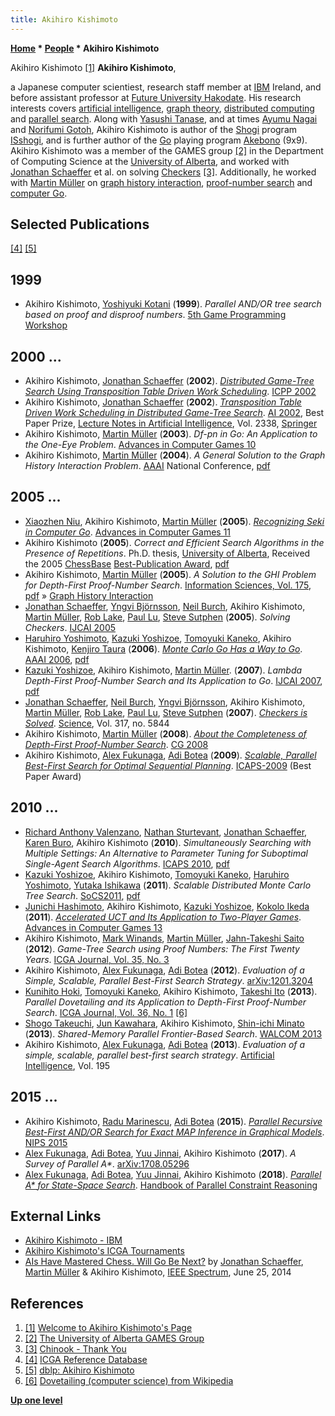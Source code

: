 ```yaml
---
title: Akihiro Kishimoto
---
```

**[Home](Home "Home") * [People](People "People") * Akihiro Kishimoto**

[](File:Kishi.jpg) Akihiro Kishimoto <a id="cite-note-1" href="#cite-ref-1">[1]</a>
**Akihiro Kishimoto**,

a Japanese computer scientiest, research staff member at [IBM](index.php?title=IBM&action=edit&redlink=1 "IBM (page does not exist)") Ireland, and before assistant professor at [Future University Hakodate](https://en.wikipedia.org/wiki/Future_University_Hakodate). His research interests covers [artificial intelligence](Artificial_Intelligence "Artificial Intelligence"), [graph theory](https://en.wikipedia.org/wiki/Graph_theory), [distributed computing](https://en.wikipedia.org/wiki/Distributed_computing) and [parallel search](Parallel_Search "Parallel Search"). Along with [Yasushi Tanase](index.php?title=Yasushi_Tanase&action=edit&redlink=1 "Yasushi Tanase (page does not exist)"), and at times [Ayumu Nagai](Ayumu_Nagai "Ayumu Nagai") and [Norifumi Gotoh](index.php?title=Norifumi_Gotoh&action=edit&redlink=1 "Norifumi Gotoh (page does not exist)"), Akihiro Kishimoto is author of the [Shogi](Shogi "Shogi") program [ISshogi](index.php?title=ISshogi&action=edit&redlink=1 "ISshogi (page does not exist)"), and is further author of the [Go](Go "Go") playing program [Akebono](https://www.game-ai-forum.org/icga-tournaments/program.php?id=102) (9x9).
Akihiro Kishimoto was a member of the GAMES group <a id="cite-note-2" href="#cite-ref-2">[2]</a> in the Department of Computing Science at the [University of Alberta](University_of_Alberta "University of Alberta"), and worked with [Jonathan Schaeffer](Jonathan_Schaeffer "Jonathan Schaeffer") et al. on solving [Checkers](Checkers "Checkers") <a id="cite-note-3" href="#cite-ref-3">[3]</a>. Additionally, he worked with [Martin Müller](Martin_M%C3%BCller "Martin Müller") on [graph history interaction](Graph_History_Interaction "Graph History Interaction"), [proof-number search](Proof-Number_Search "Proof-Number Search") and [computer Go](Go "Go").

## Selected Publications

<a id="cite-note-4" href="#cite-ref-4">[4]</a> <a id="cite-note-5" href="#cite-ref-5">[5]</a>

## 1999

- Akihiro Kishimoto, [Yoshiyuki Kotani](Yoshiyuki_Kotani "Yoshiyuki Kotani") (**1999**). *Parallel AND/OR tree search based on proof and disproof numbers*. [5th Game Programming Workshop](Conferences#GPW "Conferences")

## 2000 ...

- Akihiro Kishimoto, [Jonathan Schaeffer](Jonathan_Schaeffer "Jonathan Schaeffer") (**2002**). *[Distributed Game-Tree Search Using Transposition Table Driven Work Scheduling](https://ieeexplore.ieee.org/document/1040888)*. [ICPP 2002](https://dblp.org/db/conf/icpp/icpp2002.html)
- Akihiro Kishimoto, [Jonathan Schaeffer](Jonathan_Schaeffer "Jonathan Schaeffer") (**2002**). *[Transposition Table Driven Work Scheduling in Distributed Game-Tree Search](https://link.springer.com/chapter/10.1007/3-540-47922-8_5)*. [AI 2002](https://dblp.org/db/conf/ai/ai2002.html), Best Paper Prize, [Lecture Notes in Artificial Intelligence](https://en.wikipedia.org/wiki/Lecture_Notes_in_Computer_Science), Vol. 2338, [Springer](https://en.wikipedia.org/wiki/Springer_Science%2BBusiness_Media)
- Akihiro Kishimoto, [Martin Müller](Martin_M%C3%BCller "Martin Müller") (**2003**). *Df-pn in Go: An Application to the One-Eye Problem*. [Advances in Computer Games 10](Advances_in_Computer_Games_10 "Advances in Computer Games 10")
- Akihiro Kishimoto, [Martin Müller](Martin_M%C3%BCller "Martin Müller") (**2004**). *A General Solution to the Graph History Interaction Problem*. [AAAI](AAAI "AAAI") National Conference, [pdf](http://webdocs.cs.ualberta.ca/~mmueller/ps/aaai-ghi.pdf)

## 2005 ...

- [Xiaozhen Niu](index.php?title=Xiaozhen_Niu&action=edit&redlink=1 "Xiaozhen Niu (page does not exist)"), Akihiro Kishimoto, [Martin Müller](Martin_M%C3%BCller "Martin Müller") (**2005**). *[Recognizing Seki in Computer Go](http://link.springer.com/chapter/10.1007/11922155_7)*. [Advances in Computer Games 11](Advances_in_Computer_Games_11 "Advances in Computer Games 11")
- Akihiro Kishimoto (**2005**). *Correct and Efficient Search Algorithms in the Presence of Repetitions*. Ph.D. thesis, [University of Alberta](University_of_Alberta "University of Alberta"), Received the 2005 [ChessBase](ChessBase "ChessBase") [Best-Publication Award](ICGA#BestPublicationAwards "ICGA"), [pdf](http://www.is.titech.ac.jp/%7Ekishi/pdf_file/kishi_phd_thesis.pdf)
- Akihiro Kishimoto, [Martin Müller](Martin_M%C3%BCller "Martin Müller") (**2005**). *A Solution to the GHI Problem for Depth-First Proof-Number Search*. [Information Sciences, Vol. 175](https://dblp.org/db/journals/isci/isci175.html), [pdf](http://webdocs.cs.ualberta.ca/~mmueller/ps/kishimoto-mueller-infsci-ghi.pdf) » [Graph History Interaction](Graph_History_Interaction "Graph History Interaction")
- [Jonathan Schaeffer](Jonathan_Schaeffer "Jonathan Schaeffer"), [Yngvi Björnsson](Yngvi_Bj%C3%B6rnsson "Yngvi Björnsson"), [Neil Burch](index.php?title=Neil_Burch&action=edit&redlink=1 "Neil Burch (page does not exist)"), Akihiro Kishimoto, [Martin Müller](Martin_M%C3%BCller "Martin Müller"), [Rob Lake](index.php?title=Rob_Lake&action=edit&redlink=1 "Rob Lake (page does not exist)"), [Paul Lu](Paul_Lu "Paul Lu"), [Steve Sutphen](index.php?title=Steve_Sutphen&action=edit&redlink=1 "Steve Sutphen (page does not exist)") (**2005**). *Solving Checkers*. [IJCAI 2005](Conferences#IJCAI2005 "Conferences")
- [Haruhiro Yoshimoto](index.php?title=Haruhiro_Yoshimoto&action=edit&redlink=1 "Haruhiro Yoshimoto (page does not exist)"), [Kazuki Yoshizoe](index.php?title=Kazuki_Yoshizoe&action=edit&redlink=1 "Kazuki Yoshizoe (page does not exist)"), [Tomoyuki Kaneko](Tomoyuki_Kaneko "Tomoyuki Kaneko"), Akihiro Kishimoto, [Kenjiro Taura](index.php?title=Kenjiro_Taura&action=edit&redlink=1 "Kenjiro Taura (page does not exist)") (**2006**). *[Monte Carlo Go Has a Way to Go](http://dl.acm.org/citation.cfm?id=1597359)*. [AAAI 2006](http://www.informatik.uni-trier.de/~ley/db/conf/aaai/aaai2006.html#YoshimotoYKKT06), [pdf](http://www.aaai.org/Papers/AAAI/2006/AAAI06-168.pdf)
- [Kazuki Yoshizoe](index.php?title=Kazuki_Yoshizoe&action=edit&redlink=1 "Kazuki Yoshizoe (page does not exist)"), Akihiro Kishimoto, [Martin Müller](Martin_M%C3%BCller "Martin Müller"). (**2007**). *Lambda Depth-First Proof-Number Search and Its Application to Go*. [IJCAI 2007](Conferences#IJCAI2007 "Conferences"), [pdf](http://www.fun.ac.jp/%7Ekishi/pdf_file/yoshizoe-ijcai07.pdf)
- [Jonathan Schaeffer](Jonathan_Schaeffer "Jonathan Schaeffer"), [Neil Burch](index.php?title=Neil_Burch&action=edit&redlink=1 "Neil Burch (page does not exist)"), [Yngvi Björnsson](Yngvi_Bj%C3%B6rnsson "Yngvi Björnsson"), Akihiro Kishimoto, [Martin Müller](Martin_M%C3%BCller "Martin Müller"), [Rob Lake](index.php?title=Rob_Lake&action=edit&redlink=1 "Rob Lake (page does not exist)"), [Paul Lu](Paul_Lu "Paul Lu"), [Steve Sutphen](index.php?title=Steve_Sutphen&action=edit&redlink=1 "Steve Sutphen (page does not exist)") (**2007**). *[Checkers is Solved](http://www.sciencemag.org/content/317/5844/1518.abstract)*. [Science](https://en.wikipedia.org/wiki/Science_%28journal%29), Vol. 317, no. 5844
- Akihiro Kishimoto, [Martin Müller](Martin_M%C3%BCller "Martin Müller") (**2008**). *[About the Completeness of Depth-First Proof-Number Search](http://link.springer.com/chapter/10.1007/978-3-540-87608-3_14)*. [CG 2008](CG_2008 "CG 2008")
- Akihiro Kishimoto, [Alex Fukunaga](index.php?title=Alex_Fukunaga&action=edit&redlink=1 "Alex Fukunaga (page does not exist)"), [Adi Botea](Adi_Botea "Adi Botea") (**2009**). *[Scalable, Parallel Best-First Search for Optimal Sequential Planning](https://www.researchgate.net/publication/216824895_Scalable_Parallel_Best-First_Search_for_Optimal_Sequential_Planning)*. [ICAPS-2009](http://icaps09.uom.gr/) (Best Paper Award)

## 2010 ...

- [Richard Anthony Valenzano](index.php?title=Richard_Anthony_Valenzano&action=edit&redlink=1 "Richard Anthony Valenzano (page does not exist)"), [Nathan Sturtevant](Nathan_Sturtevant "Nathan Sturtevant"), [Jonathan Schaeffer](Jonathan_Schaeffer "Jonathan Schaeffer"), [Karen Buro](Mathematician#KBuro "Mathematician"), Akihiro Kishimoto (**2010**). *Simultaneously Searching with Multiple Settings: An Alternative to Parameter Tuning for Suboptimal Single-Agent Search Algorithms*. [ICAPS 2010](http://www.informatik.uni-trier.de/~ley/db/conf/aips/icaps2010.html#ValenzanoSSBK10), [pdf](http://webdocs.cs.ualberta.ca/~jonathan/publications/ai_publications/dovetailing.pdf)
- [Kazuki Yoshizoe](index.php?title=Kazuki_Yoshizoe&action=edit&redlink=1 "Kazuki Yoshizoe (page does not exist)"), Akihiro Kishimoto, [Tomoyuki Kaneko](Tomoyuki_Kaneko "Tomoyuki Kaneko"), [Haruhiro Yoshimoto](index.php?title=Haruhiro_Yoshimoto&action=edit&redlink=1 "Haruhiro Yoshimoto (page does not exist)"), [Yutaka Ishikawa](index.php?title=Yutaka_Ishikawa&action=edit&redlink=1 "Yutaka Ishikawa (page does not exist)") (**2011**). *Scalable Distributed Monte Carlo Tree Search*. [SoCS2011](http://www.informatik.uni-trier.de/~ley/db/conf/socs/socs2011.html#YoshizoeKKYI11), [pdf](http://www.is.titech.ac.jp/~kishi/pdf_file/socs2011pmcts.pdf)
- [Junichi Hashimoto](Junichi_Hashimoto "Junichi Hashimoto"), Akihiro Kishimoto, [Kazuki Yoshizoe](index.php?title=Kazuki_Yoshizoe&action=edit&redlink=1 "Kazuki Yoshizoe (page does not exist)"), [Kokolo Ikeda](Kokolo_Ikeda "Kokolo Ikeda") (**2011**). *[Accelerated UCT and Its Application to Two-Player Games](https://www.conftool.net/acg13/index.php?page=browseSessions&form_session=3)*. [Advances in Computer Games 13](Advances_in_Computer_Games_13 "Advances in Computer Games 13")
- Akihiro Kishimoto, [Mark Winands](Mark_Winands "Mark Winands"), [Martin Müller](Martin_M%C3%BCller "Martin Müller"), [Jahn-Takeshi Saito](Jahn-Takeshi_Saito "Jahn-Takeshi Saito") (**2012**). *Game-Tree Search using Proof Numbers: The First Twenty Years*. [ICGA Journal, Vol. 35, No. 3](ICGA_Journal#35_1 "ICGA Journal")
- Akihiro Kishimoto, [Alex Fukunaga](index.php?title=Alex_Fukunaga&action=edit&redlink=1 "Alex Fukunaga (page does not exist)"), [Adi Botea](Adi_Botea "Adi Botea") (**2012**). *Evaluation of a Simple, Scalable, Parallel Best-First Search Strategy*. [arXiv:1201.3204](https://arxiv.org/abs/1201.3204)
- [Kunihito Hoki](Kunihito_Hoki "Kunihito Hoki"), [Tomoyuki Kaneko](Tomoyuki_Kaneko "Tomoyuki Kaneko"), Akihiro Kishimoto, [Takeshi Ito](Takeshi_Ito "Takeshi Ito") (**2013**). *Parallel Dovetailing and its Application to Depth-First Proof-Number Search*. [ICGA Journal, Vol. 36, No. 1](ICGA_Journal#36_1 "ICGA Journal") <a id="cite-note-6" href="#cite-ref-6">[6]</a>
- [Shogo Takeuchi](Shogo_Takeuchi "Shogo Takeuchi"), [Jun Kawahara](index.php?title=Jun_Kawahara&action=edit&redlink=1 "Jun Kawahara (page does not exist)"), Akihiro Kishimoto, [Shin-ichi Minato](index.php?title=Shin-ichi_Minato&action=edit&redlink=1 "Shin-ichi Minato (page does not exist)") (**2013**). *Shared-Memory Parallel Frontier-Based Search*. [WALCOM 2013](http://dblp.uni-trier.de/db/conf/walcom/walcom2013.html#TakeuchiKKM13)
- Akihiro Kishimoto, [Alex Fukunaga](index.php?title=Alex_Fukunaga&action=edit&redlink=1 "Alex Fukunaga (page does not exist)"), [Adi Botea](Adi_Botea "Adi Botea") (**2013**). *Evaluation of a simple, scalable, parallel best-first search strategy*. [Artificial Intelligence](<https://en.wikipedia.org/wiki/Artificial_Intelligence_(journal)>), Vol. 195

## 2015 ...

- Akihiro Kishimoto, [Radu Marinescu](index.php?title=Radu_Marinescu&action=edit&redlink=1 "Radu Marinescu (page does not exist)"), [Adi Botea](Adi_Botea "Adi Botea") (**2015**). *[Parallel Recursive Best-First AND/OR Search for Exact MAP Inference in Graphical Models](https://papers.nips.cc/paper/5980-parallel-recursive-best-first-andor-search-for-exact-map-inference-in-graphical-models)*. [NIPS 2015](https://dblp.org/db/conf/nips/nips2015.html)
- [Alex Fukunaga](index.php?title=Alex_Fukunaga&action=edit&redlink=1 "Alex Fukunaga (page does not exist)"), [Adi Botea](Adi_Botea "Adi Botea"), [Yuu Jinnai](index.php?title=Yuu_Jinnai&action=edit&redlink=1 "Yuu Jinnai (page does not exist)"), Akihiro Kishimoto (**2017**). *A Survey of Parallel A\**. [arXiv:1708.05296](https://arxiv.org/abs/1708.05296)
- [Alex Fukunaga](index.php?title=Alex_Fukunaga&action=edit&redlink=1 "Alex Fukunaga (page does not exist)"), [Adi Botea](Adi_Botea "Adi Botea"), [Yuu Jinnai](index.php?title=Yuu_Jinnai&action=edit&redlink=1 "Yuu Jinnai (page does not exist)"), Akihiro Kishimoto (**2018**). *[Parallel A\* for State-Space Search](https://link.springer.com/chapter/10.1007/978-3-319-63516-3_11)*. [Handbook of Parallel Constraint Reasoning](https://link.springer.com/book/10.1007/978-3-319-63516-3)

## External Links

- [Akihiro Kishimoto - IBM](https://researcher.watson.ibm.com/researcher/view.php?person=ie-AKIHIROK)
- [Akihiro Kishimoto's ICGA Tournaments](https://www.game-ai-forum.org/icga-tournaments/person.php?id=84)
- [AIs Have Mastered Chess. Will Go Be Next?](https://spectrum.ieee.org/robotics/artificial-intelligence/ais-have-mastered-chess-will-go-be-next) by [Jonathan Schaeffer](Jonathan_Schaeffer "Jonathan Schaeffer"), [Martin Müller](Martin_M%C3%BCller "Martin Müller") & Akihiro Kishimoto, [IEEE Spectrum](IEEE#Spectrum "IEEE"), June 25, 2014

## References

1. <a id="cite-ref-1" href="#cite-note-1">[1]</a> [Welcome to Akihiro Kishimoto's Page](http://www.is.titech.ac.jp/~kishi/)
1. <a id="cite-ref-2" href="#cite-note-2">[2]</a> [The University of Alberta GAMES Group](https://webdocs.cs.ualberta.ca/~games/)
1. <a id="cite-ref-3" href="#cite-note-3">[3]</a> [Chinook - Thank You](http://webdocs.cs.ualberta.ca/~chinook/thankyou/)
1. <a id="cite-ref-4" href="#cite-note-4">[4]</a> [ICGA Reference Database](ICGA_Journal#RefDB "ICGA Journal")
1. <a id="cite-ref-5" href="#cite-note-5">[5]</a> [dblp: Akihiro Kishimoto](https://dblp.org/pers/hd/k/Kishimoto:Akihiro)
1. <a id="cite-ref-6" href="#cite-note-6">[6]</a> [Dovetailing (computer science) from Wikipedia](https://en.wikipedia.org/wiki/Dovetailing_%28computer_science%29)

**[Up one level](People "People")**

